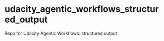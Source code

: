 # udacity_agentic_workflows_structured_output
Repo for Udacity Agentic Workflows: structured output
